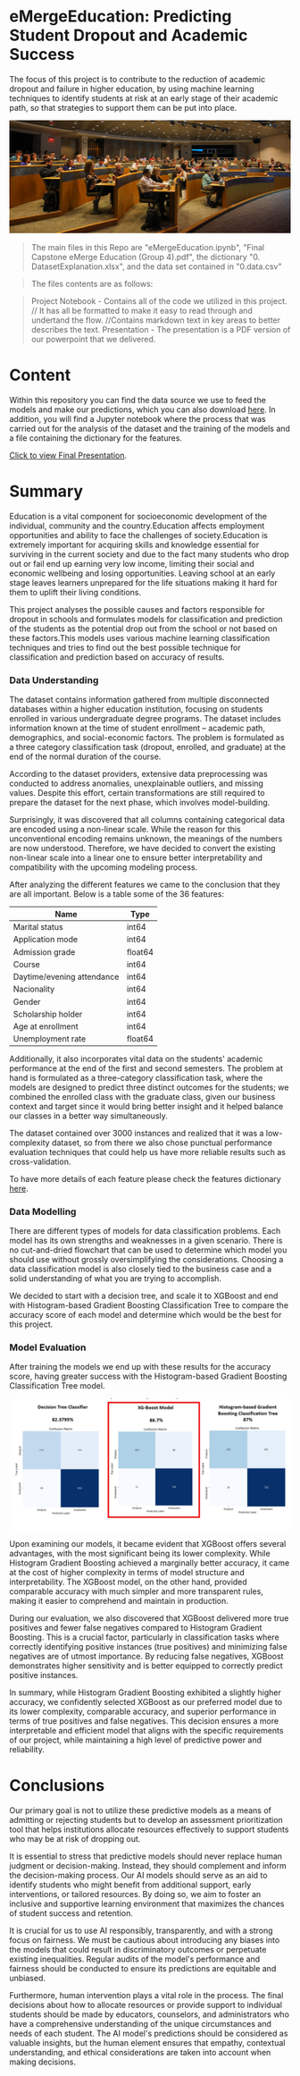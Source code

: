 # eMergeEducation: Predicting Student Dropout and Academic Success

The focus of this project is to contribute to the reduction of academic dropout and failure in higher education, by using machine learning techniques to identify students at risk at an early stage of their academic path, so that strategies to support them can be put into place. 

![Higher Education](images/2604848.jfif)

> The main files in this Repo are "eMergeEducation.ipynb", "Final Capstone eMerge Education (Group 4).pdf", the dictionary "0. DatasetExplanation.xlsx", and the data set contained in "0.data.csv"

> The files contents are as follows:

> Project Notebook - Contains all of the code we utilized in this project.
> // It has all be formatted to make it easy to read through and undertand the flow.
> //Contains markdown text in key areas to better describes the text.
> Presentation - The presentation is a PDF version of our powerpoint that we delivered.


# Content

Within this repository you can find the data source we use to feed the models and make our predictions, which you can also download [here](https://archive.ics.uci.edu/dataset/697/predict+students+dropout+and+academic+success "here").
In addition, you will find a Jupyter notebook where the process that was carried out for the analysis of the dataset and the training of the models and a file containing the dictionary for the features.

[Click to view Final Presentation](https://amedeloitte-my.sharepoint.com/:p:/r/personal/mervela_deloitte_com/Documents/Final%20Capstone%20eMerge%20Education%20(Group%204).pptx?d=w246b28e63f714ff4b2b10ff5324efb3c&csf=1&web=1&e=aBtXgN "Click to view Final Presentation").


# Summary

Education is a vital component for socioeconomic development of the individual, community and the country.Education affects employment  opportunities and ability to face the challenges of society.Education is extremely important for acquiring skills and knowledge essential for surviving in the current society and due to the fact many students who drop out or fail end up earning very low income, limiting their social and economic wellbeing and losing opportunities. Leaving school at an early stage leaves learners unprepared for the life situations making it hard for them to uplift their living conditions.

This project analyses the possible causes and factors responsible for dropout in schools and formulates models for classification and prediction of the students as the potential drop out from the school or not based on these factors.This models uses various  machine learning classification techniques and tries to find out the best possible technique for classification and prediction based on accuracy of results.

### Data Understanding

The dataset contains information gathered from multiple disconnected databases within a higher education institution, focusing on students enrolled in various undergraduate degree programs. The dataset includes information known at the time of student enrollment – academic path, demographics, and social-economic factors. 
The problem is formulated as a three category classification task (dropout, enrolled, and graduate) at the end of the normal duration of the course. 

According to the dataset providers, extensive data preprocessing was conducted to address anomalies, unexplainable outliers, and missing values. Despite this effort, certain transformations are still required to prepare the dataset for the next phase, which involves model-building.

Surprisingly, it was discovered that all columns containing categorical data are encoded using a non-linear scale. While the reason for this unconventional encoding remains unknown, the meanings of the numbers are now understood. Therefore, we have decided to convert the existing non-linear scale into a linear one to ensure better interpretability and compatibility with the upcoming modeling process.

After analyzing the different features we came to the conclusion that they are all important. Below is a table some of the 36 features:

|Name|Type|    
|----|-----|
|Marital status|int64|
|Application mode|int64|
|Admission grade|float64|
|Course|int64|
|Daytime/evening attendance|int64|
|Nacionality|int64|
|Gender|int64|
|Scholarship holder|int64|
|Age at enrollment|int64|
|Unemployment rate|float64|

Additionally, it also incorporates vital data on the students' academic performance at the end of the first and second semesters. The problem at hand is formulated as a three-category classification task, where the models are designed to predict three distinct outcomes for the students; we combined the enrolled class with the graduate class, given our business context and target since it would bring better insight and it helped balance our classes in a better way simultaneously.
 
The dataset contained over 3000 instances and realized that it was a low-complexity dataset, so from there we also chose punctual performance evaluation techniques that could help us have more reliable results such as cross-validation.



To have more details of each feature please check the features dictionary [here](https://archive.ics.uci.edu/dataset/697/predict+students+dropout+and+academic+success "here").

###  Data Modelling

There are different types of models for data classification problems. Each model has its own strengths and weaknesses in a given scenario. There is no cut-and-dried flowchart that can be used to determine which model you should use without grossly oversimplifying the considerations. Choosing a data classification model is also closely tied to the business case and a solid understanding of what you are trying to accomplish.

We decided to start with a decision tree, and scale it to XGBoost and end with Histogram-based Gradient Boosting Classification Tree to compare the accuracy score of each model and determine which would be the best for this project.

### Model Evaluation
After training the models we end up with these results for the accuracy score, having greater success with the Histogram-based Gradient Boosting Classification Tree model.

![Models Results](images/Capture.JPG)

Upon examining our models, it became evident that XGBoost offers several advantages, with the most significant being its lower complexity. While Histogram Gradient Boosting achieved a marginally better accuracy, it came at the cost of higher complexity in terms of model structure and interpretability. The XGBoost model, on the other hand, provided comparable accuracy with much simpler and more transparent rules, making it easier to comprehend and maintain in production.

During our evaluation, we also discovered that XGBoost delivered more true positives and fewer false negatives compared to Histogram Gradient Boosting. This is a crucial factor, particularly in classification tasks where correctly identifying positive instances (true positives) and minimizing false negatives are of utmost importance. By reducing false negatives, XGBoost demonstrates higher sensitivity and is better equipped to correctly predict positive instances.

In summary, while Histogram Gradient Boosting exhibited a slightly higher accuracy, we confidently selected XGBoost as our preferred model due to its lower complexity, comparable accuracy, and superior performance in terms of true positives and false negatives. This decision ensures a more interpretable and efficient model that aligns with the specific requirements of our project, while maintaining a high level of predictive power and reliability.

# Conclusions

Our primary goal is not to utilize these predictive models as a means of admitting or rejecting students but to develop an assessment prioritization tool that helps institutions allocate resources effectively to support students who may be at risk of dropping out.

It is essential to stress that predictive models should never replace human judgment or decision-making. Instead, they should complement and inform the decision-making process. Our AI models should serve as an aid to identify students who might benefit from additional support, early interventions, or tailored resources. By doing so, we aim to foster an inclusive and supportive learning environment that maximizes the chances of student success and retention.

It is crucial for us to use AI responsibly, transparently, and with a strong focus on fairness. We must be cautious about introducing any biases into the models that could result in discriminatory outcomes or perpetuate existing inequalities. Regular audits of the model's performance and fairness should be conducted to ensure its predictions are equitable and unbiased.

Furthermore, human intervention plays a vital role in the process. The final decisions about how to allocate resources or provide support to individual students should be made by educators, counselors, and administrators who have a comprehensive understanding of the unique circumstances and needs of each student. The AI model's predictions should be considered as valuable insights, but the human element ensures that empathy, contextual understanding, and ethical considerations are taken into account when making decisions.



